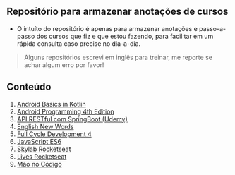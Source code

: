 ## Repositório para armazenar anotações de cursos

- O intuíto do repositório é apenas para armazenar anotações e passo-a-passo dos cursos que fiz e que estou fazendo, para facilitar em um rápida consulta caso precise no dia-a-dia.
>Alguns repositórios escrevi em inglês para treinar, me reporte se achar algum erro por favor!

## Conteúdo
1. <a href="./android-basics-in-kotlin/">Android Basics in Kotlin</a><br>
2. <a href="./android-programming-4th-edition/">Android Programming 4th Edition</a><br>
3. <a href="./API-RESTful-com-SpringBoot/">API RESTful com SpringBoot (Udemy)</a><br>
4. <a href="./english-new-words/">English New Words</a><br>
5. <a href="./full-cycle-development-4/">Full Cycle Development 4</a><br>
6. <a href="./es6/">JavaScript ES6</a><br>
7. <a href="./skylab-rocketseat/">Skylab Rocketseat</a><br>
8. <a href="./lives-rocketseat/">Lives Rocketseat</a><br>
9. <a href="./mao-no-codigo">Mão no Código</a><br>